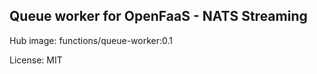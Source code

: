 ## Queue worker for OpenFaaS - NATS Streaming

Hub image: functions/queue-worker:0.1

License: MIT

